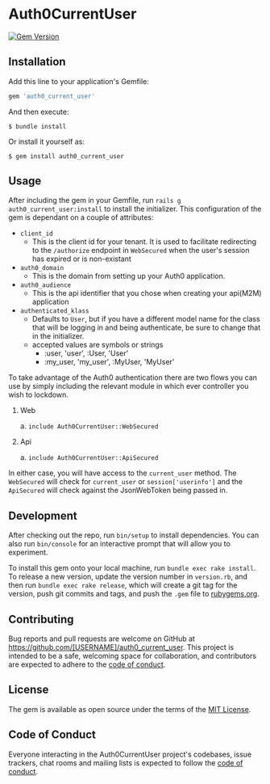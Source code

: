 # Auth0CurrentUser
[![Gem Version](https://badge.fury.io/rb/auth0_current_user.svg)](https://badge.fury.io/rb/auth0_current_user)

## Installation

Add this line to your application's Gemfile:

```ruby
gem 'auth0_current_user'
```

And then execute:

    $ bundle install

Or install it yourself as:

    $ gem install auth0_current_user

## Usage

After including the gem in your Gemfile, run `rails g auth0_current_user:install` to install the initializer. This configuration of the gem is dependant on a couple of attributes:
  * `client_id`
    * This is the client id for your tenant. It is used to facilitate redirecting to the `/authorize` endpoint in `WebSecured` when the user's session has expired or is non-existant 
  * `auth0_domain`
    * This is the domain from setting up your Auth0 application.
  * `auth0_audience`
    * This is the api identifier that you chose when creating your api(M2M) application
  * `authenticated_klass`
    * Defaults to `User`, but if you have a different model name for the class that will be logging in and being authenticate, be sure to change that in the initializer.
    * accepted values are symbols or strings
      * :user, 'user', :User, 'User'
      * :my_user, 'my_user', :MyUser, 'MyUser'

To take advantage of the Auth0 authentication there are two flows you can use by simply including the relevant module in which ever controller you wish to lockdown.
1. Web

   a. `include Auth0CurrentUser::WebSecured` 
3. Api

   a. `include Auth0CurrentUser::ApiSecured` 
  
In either case, you will have access to the `current_user` method. The `WebSecured` will check for `current_user` or `session['userinfo']` and the `ApiSecured` will check against the JsonWebToken being passed in.

## Development

After checking out the repo, run `bin/setup` to install dependencies. You can also run `bin/console` for an interactive prompt that will allow you to experiment.

To install this gem onto your local machine, run `bundle exec rake install`. To release a new version, update the version number in `version.rb`, and then run `bundle exec rake release`, which will create a git tag for the version, push git commits and tags, and push the `.gem` file to [rubygems.org](https://rubygems.org).

## Contributing

Bug reports and pull requests are welcome on GitHub at https://github.com/[USERNAME]/auth0_current_user. This project is intended to be a safe, welcoming space for collaboration, and contributors are expected to adhere to the [code of conduct](https://github.com/[USERNAME]/auth0_current_user/blob/master/CODE_OF_CONDUCT.md).


## License

The gem is available as open source under the terms of the [MIT License](https://opensource.org/licenses/MIT).

## Code of Conduct

Everyone interacting in the Auth0CurrentUser project's codebases, issue trackers, chat rooms and mailing lists is expected to follow the [code of conduct](https://github.com/[USERNAME]/auth0_current_user/blob/master/CODE_OF_CONDUCT.md).
